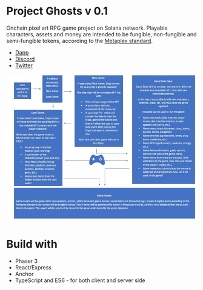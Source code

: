 # Project Ghosts v 0.1

Onchain pixel art RPG game project on Solana network. Playable characters, assets and money are intended to be fungible, non-fungible and semi-fungible tokens, according to the [Metaplex standard](https://docs.metaplex.com/programs/token-metadata/token-standard).

- [Dapp](https://monumental-torrone-aa52a9.netlify.app)
- [Discord](https://t.co/3xEAXKB0qt) 
- [Twitter](https://twitter.com/solaghosts)

![Game Logic Diagram](./src/assets/images/GameLogic.jpg)

# Build with
- Phaser 3
- React/Express
- Anchor
- TypeScript and ES6 - for both client and server side